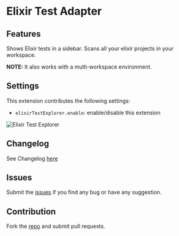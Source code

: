 # Elixir Test Adapter

## Features

Shows Elixir tests in a sidebar. Scans all your elixir projects in your workspace.

**NOTE:** It also works with a multi-workspace environment.

## Settings

This extension contributes the following settings:

- `elixirTestExplorer.enable`: enable/disable this extension

![Elixir Test Explorer](./images/screenshot.png)

## Changelog

See Changelog [here](CHANGELOG.md)

## Issues

Submit the [issues](https://github.com/adamzapasnik/vscode-elixir-test-explorer/issues) if you find any bug or have any suggestion.

## Contribution

Fork the [repo](https://github.com/adamzapasnik/vscode-elixir-test-explorer) and submit pull requests.
